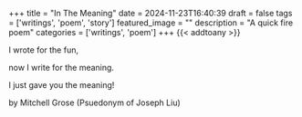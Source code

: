+++ title = "In The Meaning" date = 2024-11-23T16:40:39 draft = false tags = ['writings', 'poem', 'story'] featured_image = "" description = "A quick fire poem" categories = ['writings', 'poem'] +++ {{< addtoany >}}

I wrote for the fun,

now I write for the meaning.

I just gave you the meaning!

by Mitchell Grose (Psuedonym of Joseph Liu)
